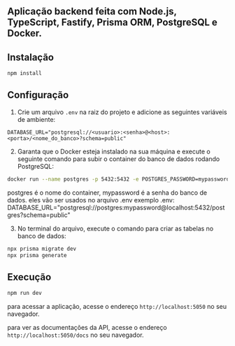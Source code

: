 ## Aplicação backend feita com Node.js, TypeScript, Fastify, Prisma ORM, PostgreSQL e Docker.

## Instalação

```bash
npm install
```

## Configuração

1. Crie um arquivo `.env` na raiz do projeto e adicione as seguintes variáveis de ambiente:

```env
DATABASE_URL="postgresql://<usuario>:<senha>@<host>:<porta>/<nome_do_banco>?schema=public"
```

2. Garanta que o Docker esteja instalado na sua máquina e execute o seguinte comando para subir o container do banco de dados rodando PostgreSQL:

```bash
docker run --name postgres -p 5432:5432 -e POSTGRES_PASSWORD=mypassword -d postgres
```

postgres é o nome do container, mypassword é a senha do banco de dados.
eles vão ser usados no arquivo .env
exemplo .env: DATABASE_URL="postgresql://postgres:mypassword@localhost:5432/postgres?schema=public"

3. No terminal do arquivo, execute o comando para criar as tabelas no banco de dados:

```bash
npx prisma migrate dev
npx prisma generate
```

## Execução

```bash
npm run dev
```

para acessar a aplicação, acesse o endereço `http://localhost:5050` no seu navegador.

para ver as documentações da API, acesse o endereço `http://localhost:5050/docs` no seu navegador.
